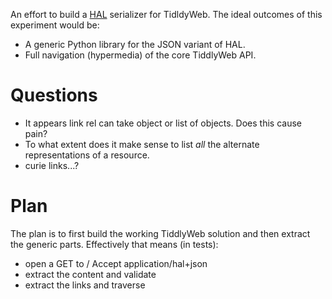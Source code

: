 
An effort to build a
[HAL](http://stateless.co/hal_specification.html) serializer for
TidldyWeb. The ideal outcomes of this experiment would be:

* A generic Python library for the JSON variant of HAL.
* Full navigation (hypermedia) of the core TiddlyWeb API.

Questions
=========

* It appears link rel can take object or list of objects. Does
  this cause pain?
* To what extent does it make sense to list _all_ the alternate
  representations of a resource.
* curie links...?

Plan
====

The plan is to first build the working TiddlyWeb solution and then
extract the generic parts. Effectively that means (in tests):

* open a GET to / Accept application/hal+json
* extract the content and validate
* extract the links and traverse


